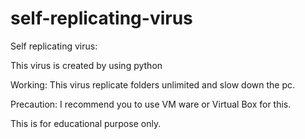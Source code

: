 # self-replicating-virus
Self replicating virus: 

This virus is created by using python

Working: This virus replicate folders unlimited and slow down the pc. 

Precaution: I recommend you to use VM ware or Virtual Box for this. 

This is for educational purpose only. 

